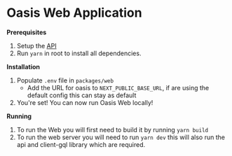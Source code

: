 # Oasis Web Application

**Prerequisites**<br>
1. Setup the [API](API.md)
2. Run `yarn` in root to install all dependencies.

**Installation**<br>
1. Populate `.env` file in `packages/web`
   - Add the URL for oasis to `NEXT_PUBLIC_BASE_URL`, if are using the default config this can stay as default
4. You're set! You can now run Oasis Web locally!

**Running**<br>
1. To run the Web you will first need to build it by running `yarn build`
2. To run the web server you will need to run `yarn dev` this will also run the api and client-gql library which are required.

